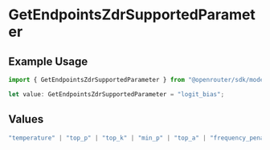 # GetEndpointsZdrSupportedParameter

## Example Usage

```typescript
import { GetEndpointsZdrSupportedParameter } from "@openrouter/sdk/models/operations";

let value: GetEndpointsZdrSupportedParameter = "logit_bias";
```

## Values

```typescript
"temperature" | "top_p" | "top_k" | "min_p" | "top_a" | "frequency_penalty" | "presence_penalty" | "repetition_penalty" | "max_tokens" | "logit_bias" | "logprobs" | "top_logprobs" | "seed" | "response_format" | "structured_outputs" | "stop" | "tools" | "tool_choice" | "parallel_tool_calls" | "include_reasoning" | "reasoning" | "web_search_options" | "verbosity"
```